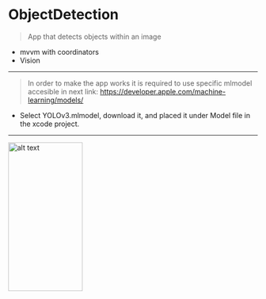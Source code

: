 # ObjectDetection

> App that detects objects within an image

- mvvm with coordinators
- Vision

-------

> In order to make the app works it is required to use specific mlmodel accesible in next link:
https://developer.apple.com/machine-learning/models/
- Select YOLOv3.mlmodel, download it, and placed it under Model file in the xcode project.

-------

  <img src="https://github.com/Rigonpa/ImagesForProjects/blob/master/ObjectDetection/image1.png" alt="alt text" width="150" height="300">
